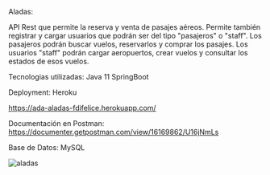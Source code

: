 Aladas:

API Rest que permite la reserva y venta de pasajes aéreos. Permite también registrar y cargar usuarios que podrán ser del tipo "pasajeros" o "staff". Los pasajeros podrán buscar vuelos, reservarlos y comprar los pasajes. Los usuarios "staff" podrán cargar aeropuertos, crear vuelos y consultar los estados de esos vuelos.

Tecnologias utilizadas:
Java 11
SpringBoot

Deployment:
Heroku 

https://ada-aladas-fdifelice.herokuapp.com/

Documentación en Postman:
https://documenter.getpostman.com/view/16169862/U16jNmLs

Base de Datos:
MySQL


![aladas](https://user-images.githubusercontent.com/75486164/132785963-743963e9-df66-4ccc-86db-6461d28e164c.png)

